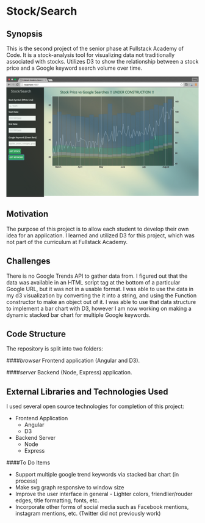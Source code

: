 # Stock/Search
## Synopsis

This is the second project of the senior phase at Fullstack Academy of Code. It is a stock-analysis tool for visualizing data not traditionally associated with stocks. Utilizes D3 to show the relationship between a stock price and a Google keyword search volume over time.

![under construction screen shot with stacked bars](https://github.com/GregAMeyer/d3-stocks/blob/master/5%20stacked%20bars%20screenshot.png)

## Motivation

The purpose of this project is to allow each student to develop their own idea for an application. I learned and utilized D3 for this project, which was not part of the curriculum at Fullstack Academy.

## Challenges
There is no Google Trends API to gather data from.
I figured out that the data was available in an HTML script tag at the bottom of a particular Google URL, but it was not in a usable format. I was able to use the data in my d3 visualization by converting the it into a string, and using the Function constructor to make an object out of it. I was able to use that data structure to implement a bar chart with D3, however I am now working on making a dynamic stacked bar chart for multiple Google keywords.

## Code Structure

The repository is split into two folders: 

####_browser_
Frontend application (Angular and D3).

####_server_
Backend (Node, Express) application.

## External Libraries and Technologies Used

I used several open source technologies for completion of this project:
* Frontend Application
  * Angular
  * D3
* Backend Server
  * Node
  * Express

####To Do Items
* Support multiple google trend keywords via stacked bar chart (in process)
* Make svg graph responsive to window size
* Improve the user interface in general - Lighter colors, friendlier/rouder edges, title formatting, fonts, etc.
* Incorporate other forms of social media such as Facebook mentions, instagram mentions, etc. (Twitter did not previously work)

